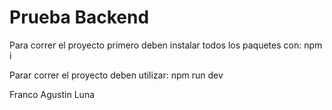 # Prueba Backend

Para correr el proyecto primero deben instalar todos los paquetes con: npm i

Parar correr el proyecto deben utilizar: npm run dev

Franco Agustin Luna
